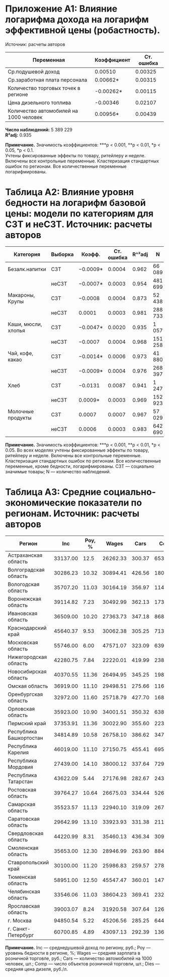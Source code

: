 # Приложение А1: Влияние логарифма дохода на логарифм эффективной цены (робастность).
 Источник: расчеты авторов  

| Переменная    | Коэффициент  | Ст. ошибка |
|---------------|--------------|------------|
| Ср.подушевой доход    | 0.00510   | 0.00325   |
| Ср.заработная плата персонала    | 0.00662*    | 0.00315   |
| Количество торговых точек в регионе    | -0.00262*    | 0.00115   |
| Цена дизельного топлива    | -0.00346    | 0.02107   |
| Количество автомобилей на 1000 человек | 0.00956*    | 0.00439   |

**Число наблюдений:** 5 389 229  
**R²adj:** 0.935  

**Примечание.** Значимость коэффициентов: ***p < 0.001, **p < 0.01, *p < 0.05, *p < 0.1.  
Учтены фиксированные эффекты по товару, ритейлеру и неделе. Включены все контрольные переменные. Кластеризация стандартных ошибок по регионам. Все количественные переменные логарифмированы.

# Таблица А2: Влияние уровня бедности на логарифм **базовой цены:** модели по категориям для СЗТ и неСЗТ. Источник: расчеты авторов

| Категория    | Выборка  | Коэфф. | Ст. ошибка | R^²adj | N |
|--------------|----------|---------|------------|-----------------|----|
| Безалк.напитки    | СЗТ    | −0.0009*    | 0.0004   | 0.962    | 66 089    |
|    | неСЗТ    | −0.0007*    | 0.0003   | 0.954    | 481 699    |
| Макароны, Крупы    | СЗТ    | −0.0008    | 0.0004   | 0.873    | 52 438    |
|    | неСЗТ    | 0.0001    | 0.0003   | 0.981    | 288 733    |
| Каши, мюсли, хлопья    | СЗТ    | −0.0047*    | 0.0020   | 0.935    | 1 057    |
|    | неСЗТ    | −0.0007    | 0.0004   | 0.968    | 151 258    |
| Чай, кофе, какао    | СЗТ    | −0.0014*    | 0.0006   | 0.973    | 41 880    |
|    | неСЗТ    | −0.0009*    | 0.0004   | 0.976    | 268 397    |
| Хлеб    | СЗТ    | −0.0131    | 0.0087   | 0.941    | 1 247    |
|    | неСЗТ    | 0.0009*    | 0.0003   | 0.969    | 152 923    |
| Молочные продукты    | СЗТ    | 0.0007    | 0.0007   | 0.967    | 57 029    |
|    | неСЗТ    | 0.0006    | 0.0003   | 0.983    | 642 690    |

**Примечание.** Значимость коэффициентов: ***p < 0.001, **p < 0.01, *p < 0.05. Во всех моделях учтены фиксированные эффекты по товару, ритейлеру и неделе. Включены все контрольные переменные. Кластеризация стандартных ошибок по регионам. Все количественные переменные, кроме бедности, логарифмированы. СЗТ — социально значимые товары; N — количество наблюдений.

# Таблица А3: Средние социально-экономические показатели по регионам. Источник: расчеты авторов

| Регион | Inc | Роу, % | Wages | Cars | Comp | Dies |
|--------|-----|--------|-------|------|------|------|
| Астраханская область | 33137.00 | 12.5 | 26262.33 | 300.37 | 6538.50 | 57.36 |
| Волгоградская область | 30286.23 | 10.32 | 30894.41 | 426.56 | 18084.55 | 54.95 |
| Вологодская область | 35707.20 | 11.03 | 30164.19 | 356.97 | 11431.94 | 59.04 |
| Воронежская область | 39114.82 | 7.23 | 30492.99 | 362.13 | 17341.78 | 53.30 |
| Ивановская область | 36509.00 | 10.20 | 27363.73 | 347.18 | 8689.75 | 55.97 |
| Краснодарский край | 45640.37 | 9.53 | 30062.38 | 305.25 | 71364.53 | 52.62 |
| Московская область | 55746.00 | 6.00 | 47571.07 | 323.09 | 63907.00 | 56.73 |
| Нижегородская область | 42280.75 | 7.84 | 22220.01 | 419.99 | 23896.28 | 54.25 |
| Новосибирская область | 40370.55 | 11.36 | 26494.95 | 345.25 | 19842.67 | 60.53 |
| Омская область | 36919.00 | 11.10 | 29498.51 | 275.66 | 11627.00 | 59.56 |
| Оренбургская область | 32972.00 | 11.60 | 25718.79 | 427.70 | 16867.50 | 57.74 |
| Орловская область | 35923.00 | 10.90 | 34001.51 | 350.32 | 6383.25 | 53.63 |
| Пермский край | 37353.91 | 11.36 | 30022.90 | 355.60 | 22353.70 | 59.16 |
| Республика Башкортостан | 34814.89 | 10.58 | 26758.10 | 386.62 | 34703.81 | 55.05 |
| Республика Карелия | 46019.00 | 11.10 | 27150.75 | 455.41 | 6955.42 | 61.64 |
| Республика Мордовия | 27439.00 | 14.10 | 38000.12 | 337.64 | 7293.75 | 55.80 |
| Республика Татарстан | 43622.09 | 5.44 | 27176.98 | 282.67 | 24371.06 | 53.25 |
| Ростовская область | 39764.27 | 10.64 | 26675.03 | 334.44 | 52647.94 | 54.20 |
| Самарская область | 35523.57 | 11.13 | 22940.10 | 319.09 | 26735.86 | 54.57 |
| Саратовская область | 29642.99 | 13.10 | 33923.93 | 331.38 | 21186.03 | 56.04 |
| Свердловская область | 44220.99 | 8.31 | 35460.13 | 436.34 | 30914.81 | 56.83 |
| Смоленская область | 35653.00 | 12.30 | 28946.99 | 263.90 | 8844.25 | 55.21 |
| Ставропольский край | 30100.00 | 11.20 | 25986.83 | 259.57 | 27879.50 | 56.07 |
| Тюменская область | 58951.00 | 12.50 | 45547.47 | 360.01 | 14734.64 | 57.72 |
| Челябинская область | 33546.06 | 11.03 | 38604.23 | 369.41 | 23225.77 | 56.60 |
| Ярославская область | 39003.07 | 8.24 | 31920.58 | 307.64 | 12626.42 | 55.12 |
| г. Москва | 94850.54 | 5.22 | 45206.56 | 285.25 | 64499.65 | 55.98 |
| г. Санкт-Петербург | 60700.85 | 4.89 | 43097.13 | 292.39 | 13643.05 | 56.72 |

**Примечание.** Inc — среднедушевой доход по региону, руб.; Роу — уровень бедности в регионе, %; Wages — средняя зарплата в розничной торговле, руб.; Cars — количество автомобилей на 1000 человек, шт.; Comp — число объектов розничной торговли, шт.; Dies — средняя цена дизеля, руб./л.
